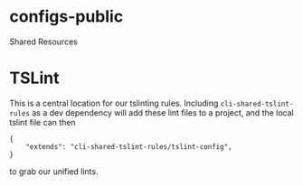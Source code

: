 # configs-public
Shared Resources

# TSLint
This is a central location for our tslinting rules.  Including `cli-shared-tslint-rules` as a 
dev dependency will add these lint files to a project, and the local tslint file can then 
```
{
    "extends": "cli-shared-tslint-rules/tslint-config",
}
```

to grab our unified lints.
